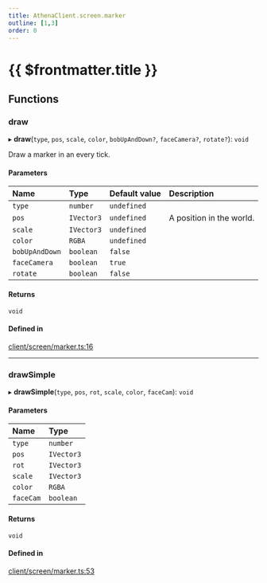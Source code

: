 ```yaml
---
title: AthenaClient.screen.marker
outline: [1,3]
order: 0
---
```


# {{ $frontmatter.title }}


## Functions

### draw

▸ **draw**(`type`, `pos`, `scale`, `color`, `bobUpAndDown?`, `faceCamera?`, `rotate?`): `void`

Draw a marker in an every tick.

#### Parameters

| Name | Type | Default value | Description |
| :------ | :------ | :------ | :------ |
| `type` | `number` | `undefined` |  |
| `pos` | `IVector3` | `undefined` | A position in the world. |
| `scale` | `IVector3` | `undefined` |  |
| `color` | `RGBA` | `undefined` |  |
| `bobUpAndDown` | `boolean` | `false` |  |
| `faceCamera` | `boolean` | `true` |  |
| `rotate` | `boolean` | `false` |  |

#### Returns

`void`

#### Defined in

[client/screen/marker.ts:16](https://github.com/Stuyk/altv-athena/blob/9c488f0/src/core/client/screen/marker.ts#L16)

___

### drawSimple

▸ **drawSimple**(`type`, `pos`, `rot`, `scale`, `color`, `faceCam`): `void`

#### Parameters

| Name | Type |
| :------ | :------ |
| `type` | `number` |
| `pos` | `IVector3` |
| `rot` | `IVector3` |
| `scale` | `IVector3` |
| `color` | `RGBA` |
| `faceCam` | `boolean` |

#### Returns

`void`

#### Defined in

[client/screen/marker.ts:53](https://github.com/Stuyk/altv-athena/blob/9c488f0/src/core/client/screen/marker.ts#L53)

